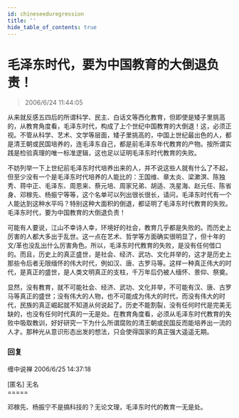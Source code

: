 ```yaml
---
id: chineseeduregression
title: ''
hide_table_of_contents: true
---
```


# 毛泽东时代，要为中国教育的大倒退负责！

> 2006/6/24 11:44:05

从来就反感五四后的所谓科学、民主、白话文等西化教育，但即使是矮子里挑高的，从教育角度看，毛泽东时代，构成了上个世纪中国教育的大倒退！这，必须正视。不管从科学、艺术、文学等层面，矮子里挑高的，中国上世纪最出色的人，都是清王朝或民国培养的，连毛泽东自己，都是前毛泽东年代教育的产物。按所谓实践是检验真理的唯一标准逻辑，这也足以证明毛泽东时代教育的失败。
 
不妨列举一下上世纪前毛泽东时代培养出来的人，并不说这些人就有什么了不起，但至少没有一个是毛泽东时代培养的人能比的：王国维、章太炎、梁漱溟、陈独秀、蒋中正、毛泽东、周恩来、蔡元培、周家兄弟、胡适、冼星海、赵元任、陈省身、邓稼先、杨振宁等等，这个名单可以列出很长很长，请问，毛泽东时代有一个人能达到这种水平吗？特别这种大面积的倒退，都证明了毛泽东时代教育的失败。毛泽东时代，要为中国教育的大倒退负责！

可能有人要说，江山不幸诗人幸，环境好的社会，教育几乎都是失败的。而历史上厉害的人都大多出于乱世。这一点在艺术、哲学等方面确实很明显了，但十年的文/革也没乱出什么厉害角色。所以，毛泽东时代教育的失败，是没有任何借口的。而且，历史上的真正盛世，是社会、经济、武功、文化并举的，这才是历史上那些令后者无限缅怀的伟大时代，例如汉、唐、古罗马等。这样一种真正伟大的时代，是真正的盛世，是人类文明真正的支柱，千万年后仍被人缅怀、景仰、祭奠。

显然，没有教育，就不可能社会、经济、武功、文化并举，不可能有汉、唐、古罗马等真正的盛世；没有伟大的人物，也不可能成为伟大的时代，而没有伟大的时代，民族的真正崛起就不知道从何说起了。历史不能割裂，没有任何时代是完美无缺的，也没有任何时代真的一无是处。在教育角度看，必须从毛泽东时代教育的失败中吸取教训，好好研究一下为什么所谓腐败的清王朝或民国反而能培养出一流的人才。那种光从意识形态出发的想法，只会使得国家的真正强大遥遥无期。

### 回复

<div class='blog-comment'>
<span class='blog-comment-chan'>缠中说禅</span> 2006/6/25 14:37:18<br/>

[匿名] 无名<br/>
=====<br/>

邓稼先、杨振宁不是搞科技的？无论文理，毛泽东时代的教育一无是处。
</div>